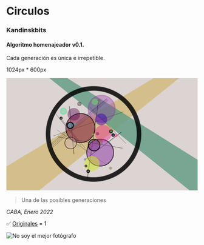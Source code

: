 # Circulos
### Kandinskbits
#### Algoritmo homenajeador v0.1. 

Cada generación es única e irrepetible.

1024px * 600px

![Una de las posibles generaciones](https://raw.githubusercontent.com/juanmiguells/circulos/main/circulos.png)

> Una de las posibles generaciones

*CABA, Enero 2022*

:white_check_mark: [Originales](https://github.com/juanmiguells/circulos/blob/main/ORIGINAL.md) = 1

![No soy el mejor fotógrafo](https://raw.githubusercontent.com/juanmiguells/circulos/main/circulos_photo.png)

